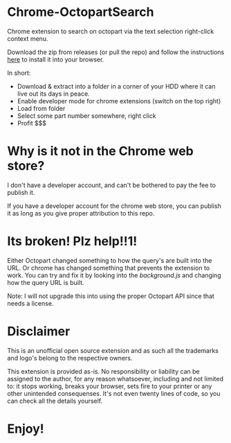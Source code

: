 # Chrome-OctopartSearch
Chrome extension to search on octopart via the text selection right-click context menu.

Download the zip from releases (or pull the repo) and follow the instructions [here](https://dev.to/ben/how-to-install-chrome-extensions-manually-from-github-1612) to install it into your browser.

In short:
- Download & extract into a folder in a corner of your HDD where it can live out its days in peace.
- Enable developer mode for chrome extensions (switch on the top right) 
- Load from folder
- Select some part number somewhere, right click
- Profit $$$


# Why is it not in the Chrome web store?
I don't have a developer account, and can't be bothered to pay the fee to publish it.

If you have a developer account for the chrome web store, you can publish it as long as you give proper attribution to this repo.


# Its broken! Plz help!!1!
Either Octopart changed something to how the query's are built into the URL. Or chrome has changed something that prevents the extension to work. You can try and fix it by looking into the *background.js* and changing how the query URL is built.

Note: I will not upgrade this into using the proper Octopart API since that needs a license.

# Disclaimer
This is an unofficial open source extension and as such all the trademarks and logo's belong to the respective owners.

This extension is provided as-is. No responsibility or liability can be assigned to the author, for any reason whatsoever, including and not limited to: it stops working, breaks your browser, sets fire to your printer or any other unintended consequenses. It's not even twenty lines of code, so you can check all the details yourself.

# Enjoy!

